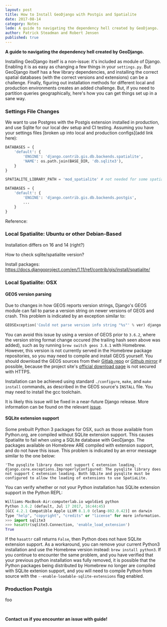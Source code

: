 ```yaml
---
layout: post
title: How to Install GeoDjango with Postgis and Spatialite
date: 2017-08-14
category: Notes
lede: A guide to navigating the dependency hell created by GeoDjango.
author: Patrick Steadman and Robert Jensen
published: true
---
```


__A guide to navigating the dependency hell created by GeoDjango.__

Installing GeoDjango itself is a non-issue: it's included as module of Django. Enabling it is as
easy as changing a few things in your `settings.py`. But GeoDjango itself has a few library
dependencies, and installing the correct spatial databases (with the correct versions and
extensions) can be a challenge. Finally, figuring out installation methods for different local and
production environments creates an added challenge. But, if you need to partition queries
geographically, here's how you can get things set up in a sane way.

### Settings File Changes

We want to use Postgres with the Postgis extension installed in production, and use Sqlite for our
local dev setup and CI testing. Assuming you have your settings files [broken up into local and
production configs](add link here):

``` settings/local.py
DATABASES = {
    'default': {
        'ENGINE': 'django.contrib.gis.db.backends.spatialite',
        'NAME': os.path.join(BASE_DIR, 'db.sqlite3'),
    }
}

SPATIALITE_LIBRARY_PATH = 'mod_spatialite' # not needed for some spatialite versions??
```

``` settings/production.py
DATABASES = {
    'default': {
        'ENGINE': 'django.contrib.gis.db.backends.postgis',
        ...
    }
}
```

Reference:

### Local Spatialite: Ubuntu or other Debian-Based

Installation differs on 16 and 14 (right?)

How to check sqlite/spatialite version?

Install packages: https://docs.djangoproject.com/en/1.11/ref/contrib/gis/install/spatialite/

### Local Spatialite: OSX

#### GEOS version parsing
Due to changes in how GEOS reports version strings, Django's GEOS module can fail to parse a version string on newer versions of GEOS and crash.
This problem is indicated by an exception similar to:

```python
GEOSException('Could not parse version info string "%s"' % ver) django.contrib.gis.geos.error.GEOSException: Could not parse version info string "3.6.2-CAPI-1.10.2 4d2925d6"
```

You can avoid this issue by using a version of GEOS prior to `3.6.2`, where the version string format change occured (the trailing hash seen above was added),
such as by running `brew switch geos 3.6.1` with Homebrew.
However, this version is not currently served in the Homebrew package repositories, so you may need to compile and install GEOS yourself.
You should download the GEOS sources from their [Gitlab repo](https://git.osgeo.org/gogs/geos/geos/releases) or [Github mirror](https://github.com/OSGeo/geos/releases) if possible,
because the project site's [official download page](http://download.osgeo.org/geos/) is not secured with HTTPS.

Installation can be achieved using standard `./configure`, `make`, and `make install` commands, as described in the GEOS source's `INSTALL` file. 
You may need to install the gcc toolchain.

It is likely this issue will be fixed in a near-future Django release. More information can be found on the relevant [issue](https://code.djangoproject.com/ticket/28441).

#### SQLite extension support
Some prebuilt Python 3 packages for OSX, such as those available from Python.org, are compiled without SQLite extension support.
This causes Spatialite to fail when using a SQLite database with GeoDjango.
The packages available on Homebrew ARE compiled with extension support, and do not have this issue.
This problem is indicated by an error message similar to the one below:

```
'The pysqlite library does not support C extension loading. '
django.core.exceptions.ImproperlyConfigured: The pysqlite library does not support C extension loading. Both SQLite and pysqlite must be configured to allow the loading of extensions to use SpatiaLite.
```

You can verify whether or not your Python installation has SQLite extension support in the Python REPL:
```python
Williams-MacBook-Air:computerlab.io wgoldie$ python
Python 3.6.2 (default, Jul 17 2017, 16:44:45)
[GCC 4.2.1 Compatible Apple LLVM 8.1.0 (clang-802.0.42)] on darwin
Type "help", "copyright", "credits" or "license" for more information.
>>> import sqlite3
>>> hasattr(sqlite3.Connection, 'enable_load_extension')
True
```

If the `hasattr` call returns `False`, then Python does not have SQLite extension support.
As a workaround, you can remove your current Python3 installation and use the Homebrew version instead: `brew install python3`.
If you continue to encounter the same problem, and you have verified that your previous python installation was fully removed,
it is possible that the Python packages being distributed by Homebrew no longer are compiled with SQLite extenion support,
and you will need to compile Python from source with the `--enable-loadable-sqlite-extensions` flag enabled.

### Production Postgis

foo

<br>

__Contact us if you encounter an issue with guide!__

